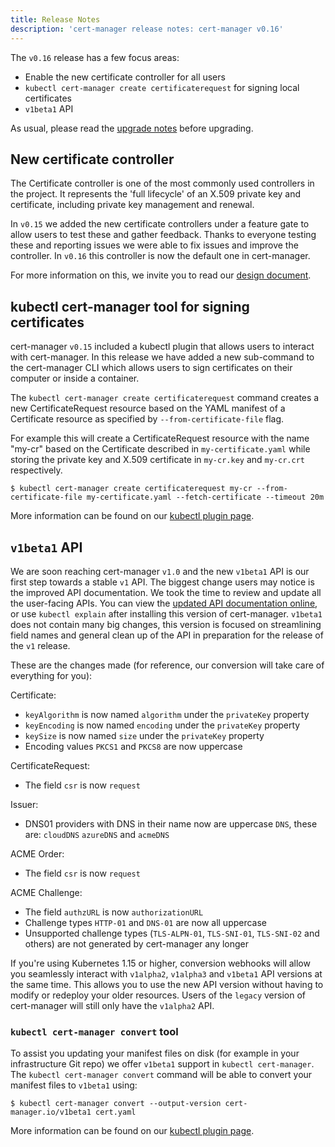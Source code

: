 ```yaml
---
title: Release Notes
description: 'cert-manager release notes: cert-manager v0.16'
---
```


The `v0.16` release has a few focus areas:

* Enable the new certificate controller for all users
* `kubectl cert-manager create certificaterequest` for signing local certificates
* `v1beta1` API


As usual, please read the [upgrade notes](../installation/upgrading/upgrading-0.15-0.16.md) before upgrading.

## New certificate controller

The Certificate controller is one of the most commonly used controllers in the project.
It represents the 'full lifecycle' of an X.509 private key and certificate, including
private key management and renewal.

In `v0.15` we added the new certificate controllers under a feature gate to allow users to test these and gather feedback.
Thanks to everyone testing these and reporting issues we were able to fix issues and improve the controller.
In `v0.16` this controller is now the default one in cert-manager. 

For more information on this, we invite you to read our [design document](https://github.com/cert-manager/cert-manager/pull/2753).


## kubectl cert-manager tool for signing certificates

cert-manager `v0.15` included a kubectl plugin that allows users to interact with cert-manager.
In this release we have added a new sub-command to the cert-manager CLI which allows users to sign certificates on their computer
or inside a container.

The `kubectl cert-manager create certificaterequest` command creates a new CertificateRequest 
resource based on the YAML manifest of a Certificate resource as specified by `--from-certificate-file` flag.
 
For example this will create a CertificateRequest resource with the name "my-cr" based on the Certificate described in `my-certificate.yaml` while storing the
private key and X.509 certificate in `my-cr.key` and `my-cr.crt` respectively.
```console
$ kubectl cert-manager create certificaterequest my-cr --from-certificate-file my-certificate.yaml --fetch-certificate --timeout 20m
```

More information can be found on our [kubectl plugin page](../usage/kubectl-plugin.md).

## `v1beta1` API

We are soon reaching cert-manager `v1.0` and the new `v1beta1` API is our first step towards a stable `v1` API.
The biggest change users may notice is the improved API documentation. We took the time to review and update all the user-facing APIs. You can view the [updated API documentation online](../reference/api-docs.md), or use `kubectl explain` after installing this version of cert-manager.
`v1beta1` does not contain many big changes, this version is focused on streamlining field names and general clean up of the API in preparation for the release of the `v1` release.

These are the changes made (for reference, our conversion will take care of everything for you):

Certificate:

* `keyAlgorithm` is now named `algorithm` under the `privateKey` property
* `keyEncoding` is now named `encoding` under the `privateKey` property
* `keySize` is now named `size` under the `privateKey` property
* Encoding values `PKCS1` and `PKCS8` are now uppercase

CertificateRequest:

* The field `csr` is now `request`

Issuer:

* DNS01 providers with DNS in their name now are uppercase `DNS`, these are: `cloudDNS` `azureDNS` and `acmeDNS`

ACME Order:

* The field `csr` is now `request`

ACME Challenge:

* The field `authzURL` is now `authorizationURL`
* Challenge types `HTTP-01` and `DNS-01` are now all uppercase
* Unsupported challenge types (`TLS-ALPN-01`, `TLS-SNI-01`, `TLS-SNI-02` and others) are not generated by cert-manager any longer

If you're using Kubernetes 1.15 or higher, conversion webhooks will allow you seamlessly interact with `v1alpha2`, `v1alpha3` and `v1beta1`
API versions at the same time. This allows you to use the new API version without having to modify or redeploy your older resources.
Users of the `legacy` version of cert-manager will still only have the `v1alpha2` API. 

### `kubectl cert-manager convert` tool

To assist you updating your manifest files on disk (for example in your infrastructure Git repo) we offer `v1beta1` support in `kubectl cert-manager`.
The `kubectl cert-manager convert` command will be able to convert your manifest files to `v1beta1` using:

```console
$ kubectl cert-manager convert --output-version cert-manager.io/v1beta1 cert.yaml
```

More information can be found on our [kubectl plugin page](../usage/kubectl-plugin.md).